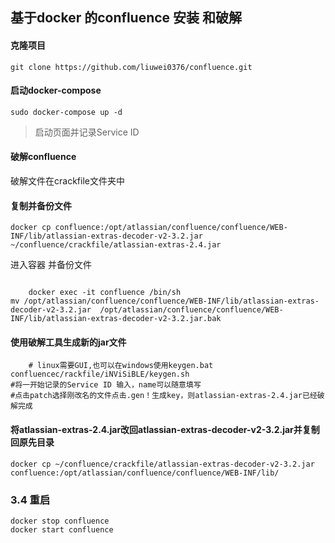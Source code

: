 基于docker 的confluence 安装 和破解
---

####  克隆项目
```
git clone https://github.com/liuwei0376/confluence.git
```
#### 启动docker-compose
```
sudo docker-compose up -d
```
> 启动页面并记录Service ID

#### 破解confluence
 
 破解文件在crackfile文件夹中
 
#### 复制并备份文件

```
docker cp confluence:/opt/atlassian/confluence/confluence/WEB-INF/lib/atlassian-extras-decoder-v2-3.2.jar ~/confluence/crackfile/atlassian-extras-2.4.jar
```
进入容器 并备份文件

 
```

    docker exec -it confluence /bin/sh
mv /opt/atlassian/confluence/confluence/WEB-INF/lib/atlassian-extras-decoder-v2-3.2.jar  /opt/atlassian/confluence/confluence/WEB-INF/lib/atlassian-extras-decoder-v2-3.2.jar.bak
```





#### 使用破解工具生成新的jar文件
    
```
    # linux需要GUI,也可以在windows使用keygen.bat
confluencec/rackfile/iNViSiBLE/keygen.sh
#将一开始记录的Service ID 输入，name可以随意填写
#点击patch选择刚改名的文件点击.gen！生成key，则atlassian-extras-2.4.jar已经破解完成
```



####  将atlassian-extras-2.4.jar改回atlassian-extras-decoder-v2-3.2.jar并复制回原先目录

```
docker cp ~/confluence/crackfile/atlassian-extras-decoder-v2-3.2.jar confluence:/opt/atlassian/confluence/confluence/WEB-INF/lib/
```
### 3.4 重启

```
docker stop confluence
docker start confluence
```

